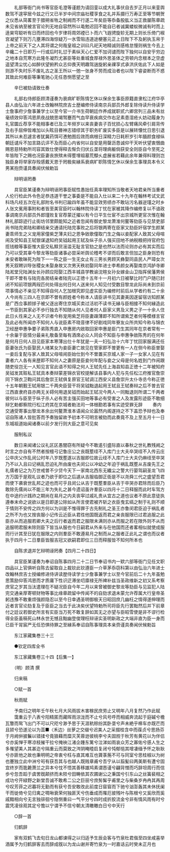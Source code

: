 <!-- { "loadSidebar": true } -->
　　礼部等衙门尚书等官臣毛澄等谨题为请回銮以成大礼事伏自去岁正月以来銮舆数驾不遑寜居今兹之行又已半岁中间宗庙社稷享食之礼并系摄行万寿正至等节朝贺之仪悉从简畧至于腊朔省牲之制阙而不行遂二年矣臣等忝备股肱义当正救屡陈章疏未见省纳至被言官论列无地自容然所以黾勉迟回不能自已者诚冀蝼蚁微诚有时而上逹昊穹聪听有日而终回也今岁律将周郊禋已卜而六飞遐骋旋轸无期上则长乐倚门椒宫凝望下则万几壅滞四海惊疑万一氷雪阻违道途梗塞元正上日陛下不及躬执玉帛于上帝之前天下之人其将谓之何哉皇祖之训曰凡祀天地精诚则感格怠慢则祸生今去上辛纔二十日即万一行或后时礼愆于素纵天心仁爱不加诃谴而陛下独何以自安乎穷边之地本自荒寒方此隆冬凝烈尤甚臣等处重城食厚禄外思圣体之劳顿内念根本之空虚遥望清尘忧心如醉伏望俯矜众志仰畏天明趣驾遄旋躬亲祼享式承洪庆佑此下人如是则游不失时乐不废礼古之圣王所以一弛一张身不劳而成治者也以陛下睿姿断而不惑其致此何难臣等秉笔驰心无任恳恻愿望之至

　　辛巳被劾请致仕奏

　　礼部右侍郎臣顾清谨奏为衰病旷职陈情乞休以保余生事臣原籍直隶松江府华亭县人由弘治六年进士改翰林院庶吉士歴编修侍读南京兵部员外郎复除侍读升侍读学士詹事府少詹事兼学士以至今官一介书生荷朝廷作养成就职贰六卿宫列三品未有丝毫绩效仰答鸿恩夙夜战兢思竭驽蹇而气血早衰疾病交作右足素患湿疮乆妨动履身为礼官圜丘荐享不能相事者已及三年频岁以来丧妻丧子百忧损心左臂痛风牵引肩背传及右手屈伸皆难加以头眩目昬神志错缪其于职务旷废实多臣是以展转懐忧日思引退其所以未忍遽言者犹冀药饵可慿勉图后效而病根日深精力日耗积岁引年腼颜食禄纵朝廷谴斥不加言路讥评不及而臣心内省何以自安是用罄沥恳诚仰干天听伏望衷悃曲赐恩慈特勅所司容其致仕使得释去惭负归伏丘垄将理病躯倘获安全则臣自今至死之年皆陛下之赐也况臣妻丧旅殡未得塟埋祖墓荒頺乆虚展省若藉此余年兼得料理则岂独臣身将举家存殁感戴天恩于罔极矣縁系衰病旷职陈情乞休以保余生事理具本令义男某抱赍谨具奏闻伏候勅旨

　　辩明诬罔奏

　　具官臣某谨奏为辩明诬罔事臣赋性愚拙任真率理知所当敬者天地君亲所当重者人伦行检此外令色足恭违道干誉之事委是不能自入仕以来二十九年在翰林考试文武科场凡经五次在礼部附名书判已踰四年虽不能显效劳绩亦不敢玷污名器逆瑾之时乡人张文冕用事附和者皆至美官臣时以翰林院侍读丁忧在家被其降作编修复以不谙政事调南京兵部员外郎瑾败复官荐蒙迁擢以有今日平生仕宦不出京城所更官次惟在翰林礼部踪迹行止街坊邻里颇能知之近者忽闻有御史黎龙萧淮何鳌等劾臣与见禁吏部尚书陆完弟陆和卿结亲交通请托陆完事败之后将银两寄在臣家又劾臣奸宿学生颜某妻乖师生之义宠用家僮紫芝薄夫妇之恩争敓歌僮取门生之侮以妾配家人致其父母喧闹及受知县王轼银谋退知府吴钺起用王轼及纵子杀人强买田地不纳税粮把持官府包揽钱粮等事臣惟大臣交私黩货滛滥无耻言官劾之是也然以法而论则亦必有其实而后乃可以受其辜今黎龙等劾臣诸事必尝采听舆论稽考不谬而后敢言但加之臣身则恐有未安者敢昧死为陛下一一陈之臣一生无女止有三男长男顾天彝娶同县民人严璋女次男天叙聘训导张稷女未娶身故又次男天秩初娶同年进士李希颜女再娶南京鸿胪寺卿陆淞堂兄陆渊女长孙顾应阳娶江西丰城县学教谕沈暄女孙女嫁金山卫指挥侯藩男侯干即不曽有与陆完各房结亲者陆完以正徳十五年十一月初六日被拏比时门户随已封闭不知前项银两叚匹何处得出何日何人送来何人知见付受数目黎龙此际尚未到京前项事情必不亲见不知得自何人乞加根究即见虚实臣为编修时前后从学者约有二十余人今尚有三四人在京即不曽有颜姓者今称本人请臣讲书见其妻美因遂留宿访知颜某是广西佥事颜捄子被父逐出寄住京城买卖过活初不读书无縁与臣相接不知何縁造此一节臣到其家必不歩行独去不知随从何人见者何人臣家义男及义男之子一十余人住此日乆徃来之人无不识者今称宠用紫芝将臣妻疎薄即不知所谓紫芝者何等模様言官及此必有所闻亦不知何人与说臣素不晓音律不好剧戏同年寮友众所共知今称与锦衣卫经歴申惠争要子弟陈秀直入申惠房内敓取回家申惠是臣门生其同年在京者常有一十余軰于臣情分最亲礼敬备至每有酒席必众人同会不知臣与申惠争敓陈秀的在何年是何月日何人目见臣家本寒薄出仕十年犹是一夫一妇弘治十六年丁忧回家服满还任臣妻张氏为臣娶民人禇某女为妾臣妻亡故见在管家即不曽更有一人在侧今称臣曽娶一妾后复配与家人致其父母喧闹臣始仕到今不曽置买京城人家一子一女家人见在有妻者六人各有来歴即不知何人之妻原是臣妾何年配与妾之父母是何名姓到门作闹跟随吏役岂无一人知见言官此语不知得之何人王轼先任上海县知县正徳十二年被知府吴钺发其赃私王轼具本奏辩蒙差锦衣官校提解该县事内人犯与先任松江府推官詹崇同下锦衣卫鞫问其后詹崇王轼俱复原官王轼调江西安义县詹崇升太仆寺丞今称正徳十五年朝觐王轼用银二千两央臣营干将吴钺黜退起用王轼且王轼奏辩之后不曽去官江西直隶府县亦两无关碍何用退吴钺而始起王轼况今两人一同黜退则所谓二千两者彼何以与臣至于纵子杀人必有苦主强买田地等事必有受害之人及发露形迹臣不敢细辩乞勅都察院行松江府其在京城者勅法司一体根勘若事有实迹受罪无辞
　　奏内交通受寄事出黎龙本余出何鳌萧淮本语闻众论嚣然内阁遂持之不下盖恐予辩也及奉诏自陈诸人皆批答而予奏独留故予初本不可明言被劾而此奏竟不及上至五月十一日东城祖道始闻诸奏以前夕发行则大臣之意可见矣

　　服制私议

　　数日来闻诸公议礼区区愚闇窃有所疑今不敢逺引盛际直以春秋之世礼教残阙之时言之亦自有不然者按檀弓记鲁庄公之丧既塟绖不入库门士大夫卒哭绖不入传云庄公卒庆父作乱闵公时年八岁既塟遂以吉服即位故云绖不入库门士大夫仍麻绖至卒哭乃不以入且曰记祸乱恐迫礼所由废也夫闵公以冲幼之年迫于祸乱既塟从吉废先王之礼儒者记之为万世戒曽不少贷今天下一家南北西东无纎尘之警大行晏驾嗣圣龙飞四方万国于是观礼议者乃欲于即位之后遽从吉服临御正衙是不以尧舜三代之盛望吾君而使下袭衰世乱邦之迹也而可乎且闵公从吉于既塟羣臣从吉于卒哭亦君除而后臣乃敢除先儒尚以不能三年为失礼之甚今遗诏虽许羣臣以四月十二日释服而此时车驾方在中途约计践祚之期尚在易月之内夫丧寜过戚礼贵从宜古之道也议者不原此意徒执遵奉末命之说欲以是日即遂公除如从所言使君被齐斩之衣臣曳玄缟之制于礼则不顺于情则不安传之四方何以为训是不惟得罪于古先制礼之圣王亦鲁闵君臣迫于祸乱者之所不为也又按丧服小记传云近臣从君徃他国既返而君之亲丧服限已过君追服之此臣亦从而追服若卿大夫之后行者返而君之服限未满则亦从而服之若在限外则不从而追服明君服未除则臣下皆当从服也今日嗣君从外来与在他国而还者畧相似就使成服而行计其至日犹在服限之内则羣臣不敢遵易月之制而从之服者正此礼之谓也而议者执于四月十二日羣臣皆服吉冠又欲嗣君即位三日而释服皆不知何所本也

　　自陈求退并乞辩明诬罔奏【四月二十四日】

　　具官臣某谨奏为奉诏自陈事四月二十二日节奉诏书内一欵六部等衙门见任文职四品以上官俱听自陈去留取自上裁钦此钦遵臣一介草茅忝窃科第以由弘治六年进士改翰林庶吉士授编修进侍讲读歴侍读学士少詹事兼学士以至今官前后二十九年虽勉思策励仰答鸿恩而才质庸下性识迂滞坐叨廪禄无所裨补兹当圣政维新之初又系考察庶官之岁其当汰遣理在不疑况臣自今年二月以来曾被御史黎龙等劾臣与见监犯人陆完交通亲厚寄顿财物等事比缘章疏留中传闻不的自劾求退未蒙允许荐属大行皇帝圣躬违豫不敢重烦强颜隐忍以至今日幸遇圣明御极天日昭回庶几幽枉之情得遂伸理而近者言官论劾复及于臣臣之当去于此决矣伏望特勅所司将臣先行罢黜然后并下前章付之廷议若御史所言有实臣当万死不敢复辞如其无之亦望与臣昭雪使是非不谬行检得全臣虽稿死山林永世无憾且黜幽登俊理枉辩诬实圣明新政之大端非直为臣一身而已臣干冐宸严无任恐惧待罪之至縁系奉诏自陈事理具本亲赍谨具奏闻伏候勅旨

　　东江家藏集巻三十三

　　●钦定四库全书

　　东江家藏集卷三十四【后集一】

　　（明）顾清 撰

　　归来稿

　　○赋一首

　　秋雨赋

　　予南归之明年壬午秋七月大风雨拔木害稼民庶劳止又明年八月复然乃作此赋
　　霭重云于八表兮阳精匿而藏晖雨淙泷而不止兮风号呼而相威奔流起于庭磩兮檐瓦瞥而鸳飞出门不可以尺咫兮渺予思于天涯秔稌纷其卧垄兮声未絶乎槔车亦既芒而且颕兮恐遂沦以为苴■〈禾边〉丝萝之交缀兮迟美人之采掇桂含中而葆贞兮思扬芬于月阙倂披鬤以错揉兮竟狼藉而糜灭芙蓉逊彼桃李兮夫固觊于秋芳有黄花以为伴侣兮亦奚惮于寒凉枝摧干拉兮掩袂江渚企踵东篱兮泣涕如雨哀众芳之寡佑兮感人生之多罹望美人其甚迩兮隔重云而莫致之涔阴晻曀启复闭兮忳郁悒其增凄缅予怀之耿耿兮亦匪他之故也秉明明之帝衷兮枉与直其难互也薋菉葹不可与同室兮思桂椒以为树也蹇独立此中洲兮茍有获吾其与也越人既贱章甫兮吾宁从以翦髪曰两美斯有遭兮固宜终岁而卼臲萧兰之异本兮忱不悟其善移雄鸠素谓悫谨兮翩背憎而巧辞坦周行而信歩兮忽吾蹈于虞罟旣颠挤而未陨兮田畴依其农圃谢公之秉国兮引东山之丝簧裴相之成功兮开緑野之新堂吾诚不敢希二公之巨丽兮庶髣髴乎甫里之与柴桑岁冉冉其再周兮叹芳菲之迟暮将无勤而有获兮吾安敢改此前度日窅窅而下驰兮汹澎轰其未休抚阑干而徙倚兮见归禽之啁啾衰荣何独匪天兮伤垂成而罹厄彼残叶与陈根兮又奚欣而奚戚黯相向兮无言独徘徊兮隐恻重曰一气平分兮四时成折胶流金兮非有情风雨有时兮震凭凌徐观其定兮憺以宁谓予不信兮朝太清皦皦白日兮中天行

　　○辞一首

　　归鹤辞

　　家有双鹤飞去旬日龙山都谏得之以归适予生辰会客与竹泉杜君偕至四坐咸喜举酒属予为归鹤辞客去而辞成旣以为龙山谢并寄竹泉为一时嘉话云时癸未正月也
